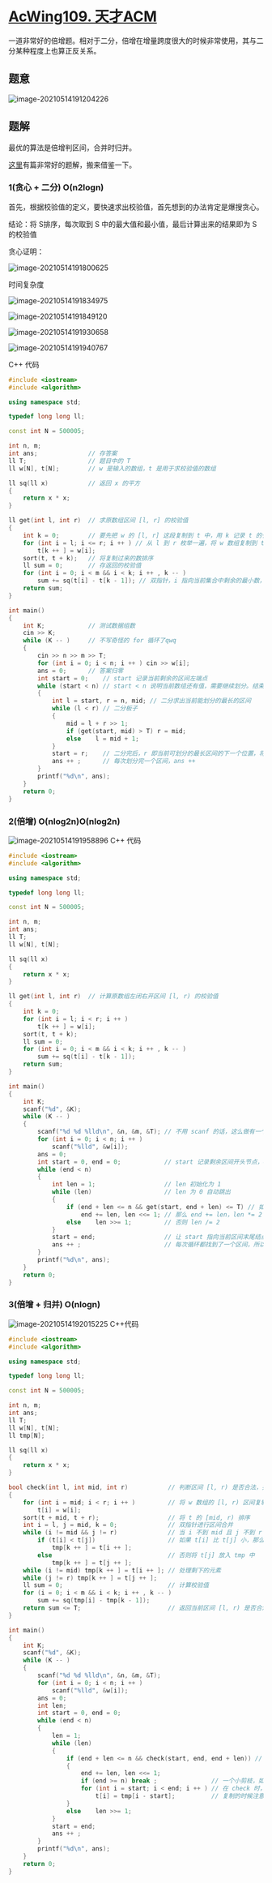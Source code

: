 # [AcWing109. 天才ACM](https://www.acwing.com/problem/content/description/111/)

一道非常好的倍增题。相对于二分，倍增在增量跨度很大的时候非常使用，其与二分某种程度上也算正反关系。

## 题意

![image-20210514191204226](C:\Users\pengxin\AppData\Roaming\Typora\typora-user-images\image-20210514191204226.png)

## 题解

最优的算法是倍增判区间，合并时归并。

[这里](https://www.acwing.com/solution/content/15458/)有篇非常好的题解，搬来借鉴一下。

### 1(贪心 + 二分) O(n2log⁡n)

首先，根据校验值的定义，要快速求出校验值，首先想到的办法肯定是爆搜贪心。

结论：将 S排序，每次取到 S 中的最大值和最小值，最后计算出来的结果即为 S 的校验值

贪心证明：

![image-20210514191800625](C:\Users\pengxin\AppData\Roaming\Typora\typora-user-images\image-20210514191800625.png)

时间复杂度

![image-20210514191834975](C:\Users\pengxin\AppData\Roaming\Typora\typora-user-images\image-20210514191834975.png)

![image-20210514191849120](C:\Users\pengxin\AppData\Roaming\Typora\typora-user-images\image-20210514191849120.png)

![image-20210514191930658](C:\Users\pengxin\AppData\Roaming\Typora\typora-user-images\image-20210514191930658.png)

![image-20210514191940767](C:\Users\pengxin\AppData\Roaming\Typora\typora-user-images\image-20210514191940767.png)

C++ 代码

```c++
#include <iostream>
#include <algorithm>

using namespace std;

typedef long long ll;

const int N = 500005;

int n, m;
int ans;              // 存答案
ll T;                 // 题目中的 T
ll w[N], t[N];        // w 是输入的数组，t 是用于求校验值的数组

ll sq(ll x)           // 返回 x 的平方
{
    return x * x;
}

ll get(int l, int r)  // 求原数组区间 [l, r] 的校验值
{
    int k = 0;        // 要先把 w 的 [l, r] 这段复制到 t 中，用 k 记录 t 的长度。
    for (int i = l; i <= r; i ++ ) // 从 l 到 r 枚举一遍，将 w 数组复制到 t 数组中
        t[k ++ ] = w[i];
    sort(t, t + k);   // 将复制过来的数排序
    ll sum = 0;       // 存返回的校验值
    for (int i = 0; i < m && i < k; i ++ , k -- )
        sum += sq(t[i] - t[k - 1]); // 双指针，i 指向当前集合中剩余的最小数，k 指向当前集合中剩余的最大数
    return sum;
}

int main()
{
    int K;            // 测试数据组数
    cin >> K;
    while (K -- )     // 不写奇怪的 for 循环了qwq
    {
        cin >> n >> m >> T;
        for (int i = 0; i < n; i ++ ) cin >> w[i];
        ans = 0;      // 答案归零
        int start = 0;    // start 记录当前剩余的区间左端点
        while (start < n) // start < n 说明当前数组还有值，需要继续划分。结束时 start 应等于 n 
        {
            int l = start, r = n, mid; // 二分求出当前能划分的最长的区间
            while (l < r) // 二分板子
            {
                mid = l + r >> 1;
                if (get(start, mid) > T) r = mid;
                else    l = mid + 1;
            }
            start = r;    // 二分完后，r 即当前可划分的最长区间的下一个位置，将 start 制为 r。
            ans ++ ;      // 每次划分完一个区间，ans ++ 
        }
        printf("%d\n", ans);
    }
    return 0;
}
```

### 2(倍增) O(nlog2n)O(nlog2⁡n)

![image-20210514191958896](C:\Users\pengxin\AppData\Roaming\Typora\typora-user-images\image-20210514191958896.png)
C++ 代码

```c++
#include <iostream>
#include <algorithm>

using namespace std;

typedef long long ll;

const int N = 500005;

int n, m;
int ans;
ll T;
ll w[N], t[N];

ll sq(ll x)
{
    return x * x;
}

ll get(int l, int r)  // 计算原数组左闭右开区间 [l, r) 的校验值
{
    int k = 0;
    for (int i = l; i < r; i ++ )
        t[k ++ ] = w[i];
    sort(t, t + k);
    ll sum = 0;
    for (int i = 0; i < m && i < k; i ++ , k -- )
        sum += sq(t[i] - t[k - 1]);
    return sum;
}

int main()
{
    int K;
    scanf("%d", &K);
    while (K -- )
    {
        scanf("%d %d %lld\n", &n, &m, &T); // 不用 scanf 的话，这么做有一个点会 TLE
        for (int i = 0; i < n; i ++ )
            scanf("%lld", &w[i]);
        ans = 0;
        int start = 0, end = 0;            // start 记录剩余区间开头节点，end 记录当前考虑区间的尾结点（左闭右开）
        while (end < n)
        {
            int len = 1;                   // len 初始化为 1
            while (len)                    // len 为 0 自动跳出
            {
                if (end + len <= n && get(start, end + len) <= T) // 如果说 len + end 还在 n 以内，且区间 [start, end + len) 的校验值不大于 T
                    end += len, len <<= 1; // 那么 end += len，len *= 2
                else    len >>= 1;         // 否则 len /= 2
            }
            start = end;                   // 让 start 指向当前区间末尾结点的下一个位置，由于区间是左闭右开的，所以直接指向 end 就可以了
            ans ++ ;                       // 每次循环都找到了一个区间，所以让 ans ++ 
        }
        printf("%d\n", ans);
    }
    return 0;
}
```

### 3(倍增 + 归并) O(nlog⁡n)

![image-20210514192015225](C:\Users\pengxin\AppData\Roaming\Typora\typora-user-images\image-20210514192015225.png)
C++代码

```c++
#include <iostream>
#include <algorithm>

using namespace std;

typedef long long ll;

const int N = 500005;

int n, m;
int ans;
ll T;
ll w[N], t[N];
ll tmp[N];

ll sq(ll x)
{
    return x * x;
}

bool check(int l, int mid, int r)           // 判断区间 [l, r) 是否合法，并将 t 中的 [l, mid) 区间和 [mid, r) 区间合并到 tmp 中
{
    for (int i = mid; i < r; i ++ )         // 将 w 数组的 [l, r) 区间复制到 t 的 [l, r) 区间中
        t[i] = w[i];
    sort(t + mid, t + r);                   // 将 t 的 [mid, r) 排序
    int i = l, j = mid, k = 0;              // 双指针进行区间合并
    while (i != mid && j != r)              // 当 i 不到 mid 且 j 不到 r 时，执行循环
        if (t[i] < t[j])                    // 如果 t[i] 比 t[j] 小，那么将 t[i] 放入 tmp 中
            tmp[k ++ ] = t[i ++ ]; 
        else                                // 否则将 t[j] 放入 tmp 中
            tmp[k ++ ] = t[j ++ ];
    while (i != mid) tmp[k ++ ] = t[i ++ ]; // 处理剩下的元素
    while (j != r) tmp[k ++ ] = t[j ++ ];
    ll sum = 0;                             // 计算校验值
    for (i = 0; i < m && i < k; i ++ , k -- )
        sum += sq(tmp[i] - tmp[k - 1]);
    return sum <= T;                        // 返回当前区间 [l, r) 是否合法
}

int main()
{
    int K;
    scanf("%d", &K);
    while (K -- )
    {
        scanf("%d %d %lld\n", &n, &m, &T);
        for (int i = 0; i < n; i ++ )
            scanf("%lld", &w[i]);
        ans = 0;
        int len;
        int start = 0, end = 0;
        while (end < n)
        {
            len = 1;
            while (len)
            {
                if (end + len <= n && check(start, end, end + len)) // 如果 w 的 [start, end + len) 区间合法
                {
                    end += len, len <<= 1;
                    if (end >= n) break ;               // 一个小剪枝，如果 end >= n，那么直接跳出
                    for (int i = start; i < end; i ++ ) // 在 check 时，已经将 t 数组的 [start, end + len) 这段区间归并在 tmp 中了。现在只需要将 tmp 中的有序数组复制到 t 中即可
                        t[i] = tmp[i - start];          // 复制的时候注意下标变换，tmp 是从 0 开始存的，t 是从 start 开始存的
                }
                else    len >>= 1;
            }
            start = end;
            ans ++ ;
        }
        printf("%d\n", ans);
    }
    return 0;
}
```



